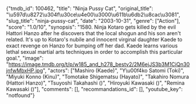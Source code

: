 {"tmdb_id": 100462, "title": "Ninja Pussy Cat", "original_title": "\u597d\u8272\u304f\u30ce\u4e00\u3000\u611b\u6db2\u8cac\u3081", "slug_title": "ninja-pussy-cat", "date": "2003-10-31", "genre": ["Action"], "score": "1.0/10", "synopsis": "1580. Ninja Kotaro gets killed by the evil Hattori Hanzo after he discovers that the local shogun and his son aren't related. It's up to Kotaro's nubile and innocent virginal daughter Kaede to exact revenge on Hanzo for bumping off her dad. Kaede learns various lethal sexual martial arts techniques in order to accomplish this particular goal.", "image": "https://image.tmdb.org/t/p/w185_and_h278_bestv2/2M6ejJS3b3M1CiQn30jnfwMbxHP.jpg", "actors": ["Mashiro (Kaede)", "Y\u00f4ko Satomi (Toki)", "Miyuki Konno (Kinu)", "Tomotake Shigematsu (Hayato)", "Takahiro Nomura (Hattori Hanzo)", "Tsuyoshi Takahashi ()", "Hiroyuki Kawasaki ()", "Remina Kawasaki ()"], "comments": [], "recommandations_id": [], "youtube_key": "notfound"}